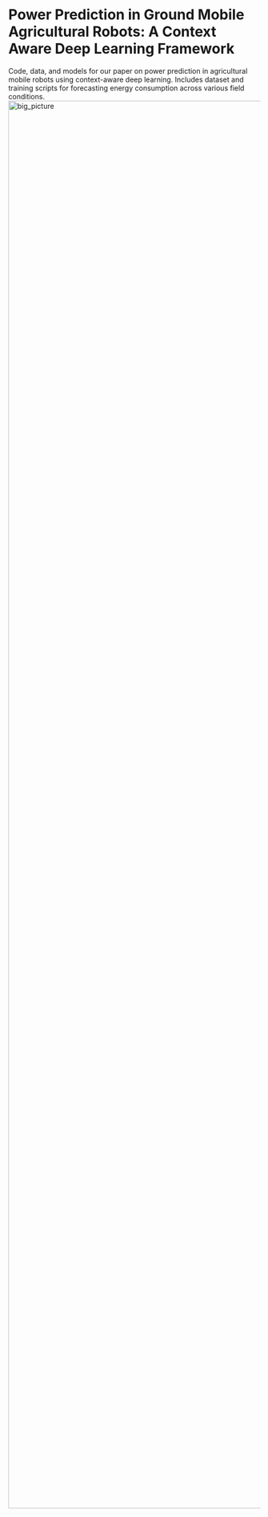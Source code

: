 # Power Prediction in Ground Mobile Agricultural Robots: A Context Aware Deep Learning Framework
Code, data, and models for our paper on power prediction in agricultural mobile robots using context-aware deep learning. Includes dataset and training scripts for forecasting energy consumption across various field conditions.
<img width="2532" height="2812" alt="big_picture" src="https://github.com/user-attachments/assets/be01b5c7-411d-43f0-aab7-d35690ca04c6" />
